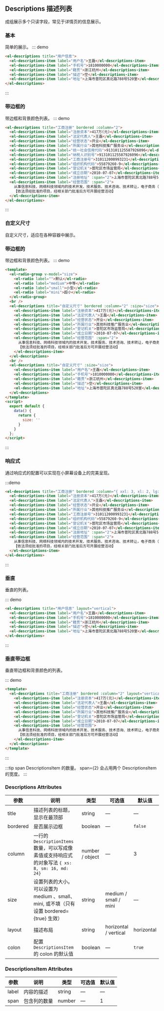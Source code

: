 ## Descriptions 描述列表

成组展示多个只读字段，常见于详情页的信息展示。

### 基本

简单的展示。
::: demo

```html
<el-descriptions title="用户信息">
  <el-descriptions-item label="用户名">王磊</el-descriptions-item>
  <el-descriptions-item label="手机号">1810000000</el-descriptions-item>
  <el-descriptions-item label="籍贯">浙江杭州</el-descriptions-item>
  <el-descriptions-item label="描述">空</el-descriptions-item>
  <el-descriptions-item label="地址">上海市普陀区真北路788号520室</el-descriptions-item>
</el-descriptions>
```

:::

### 带边框的

带边框和背景颜色列表。
::: demo

```html
<el-descriptions title="工商注册" bordered :column="2">
  <el-descriptions-item label="注册资本">417万(元)</el-descriptions-item>
  <el-descriptions-item label="法定代表人">王磊</el-descriptions-item>
  <el-descriptions-item label="经营状态">开业</el-descriptions-item>
  <el-descriptions-item label="所属行业">其他科技推广服务业</el-descriptions-item>
  <el-descriptions-item label="统一社会信用代码">913101125587926096</el-descriptions-item>
  <el-descriptions-item label="纳税人识别号">913101125587926096</el-descriptions-item>
  <el-descriptions-item label="工商注册号">310112000993231</el-descriptions-item>
  <el-descriptions-item label="组织机构代码">55879260-9</el-descriptions-item>
  <el-descriptions-item label="登记机关">普陀区市场监管局</el-descriptions-item>
  <el-descriptions-item label="成立日期">2010-07-07</el-descriptions-item>
  <el-descriptions-item label="注册地址" :span="2">上海市普陀区真北路788号520室</el-descriptions-item>
  <el-descriptions-item label="经营范围" :span="2">
    从事信息科技、网络科技领域内的技术开发、技术服务、技术咨询、技术转让，电子商务（不得从事增值电信、金融业务），增值电信业余（按许可证），设计、制作、代理、发布各类广告，食品销售（含瓶装酒），仓储管理（除危险化学品），第三方物流服务（不得从事运输），销售：针纺织品、服装鞋帽、箱包、五金交电、家用电器、电子产品、建筑装潢材料、陶瓷制品、通信设备（除卫星电视广播地面接收设施）、食用农产品、日用百货、工艺品、厨房用品、健身器材、体育用品、数码产品、化妆品、办公用品、文具、花卉苗木、计算机设备零配件何软件产品，票务代理，自有设备租赁，汽车租赁，办公室设备维修服务，保洁服务，知识产权代理，从事互联网科技领域内的技术开发、技术咨询、技术转让、技术服务，人才中介。
    【依法须经批准的项目，经相关部门批准后方可开展经营活动】
  </el-descriptions-item>
</el-descriptions>
```

:::

### 自定义尺寸

自定义尺寸，适应在各种容器中展示。


### 带边框的

带边框和背景颜色列表。
::: demo

```html
<template>
  <el-radio-group v-model="size">
    <el-radio label="">默认</el-radio>
    <el-radio label="medium">中等</el-radio>
    <el-radio label="small">小型</el-radio>
    <el-radio label="mini">超小</el-radio>
  </el-radio-group>
  <br />
  <el-descriptions title="自定义尺寸" bordered :column="2" :size="size">
    <el-descriptions-item label="注册资本">417万(元)</el-descriptions-item>
    <el-descriptions-item label="法定代表人">王磊</el-descriptions-item>
    <el-descriptions-item label="经营状态">开业</el-descriptions-item>
    <el-descriptions-item label="所属行业">其他科技推广服务业</el-descriptions-item>
    <el-descriptions-item label="登记机关">普陀区市场监管局</el-descriptions-item>
    <el-descriptions-item label="成立日期">2010-07-07</el-descriptions-item>
    <el-descriptions-item label="经营范围" :span="2">
      从事信息科技、网络科技领域内的技术开发、技术服务、技术咨询、技术转让，电子商务（不得从事增值电信、金融业务），增值电信业余（按许可证），设计、制作、代理、发布各类广告，食品销售（含瓶装酒），仓储管理（除危险化学品），第三方物流服务（不得从事运输），销售：针纺织品、服装鞋帽、箱包、五金交电、家用电器、电子产品、建筑装潢材料、陶瓷制品、通信设备（除卫星电视广播地面接收设施）、食用农产品、日用百货、工艺品、厨房用品、健身器材、体育用品、数码产品、化妆品、办公用品、文具、花卉苗木、计算机设备零配件何软件产品，票务代理，自有设备租赁，汽车租赁，办公室设备维修服务，保洁服务，知识产权代理，从事互联网科技领域内的技术开发、技术咨询、技术转让、技术服务，人才中介。
      【依法须经批准的项目，经相关部门批准后方可开展经营活动】
    </el-descriptions-item>
  </el-descriptions>
  <br />
  <el-descriptions title="自定义尺寸" :size="size">
    <el-descriptions-item label="用户名">王磊</el-descriptions-item>
    <el-descriptions-item label="手机号">1810000000</el-descriptions-item>
    <el-descriptions-item label="籍贯">浙江杭州</el-descriptions-item>
    <el-descriptions-item label="描述">空</el-descriptions-item>
    <el-descriptions-item label="地址">上海市普陀区真北路788号520室</el-descriptions-item>
  </el-descriptions>
</template>
<script>
  export default {
    data() {
      return {
        size: ''
      }
    }
  };
</script>
```

:::


### 响应式

通过响应式的配置可以实现在小屏幕设备上的完美呈现。

:::demo

```html
<el-descriptions title="工商注册" bordered :column="{ xxl: 3, xl: 2, lg: 2, md: 2, sm: 1, xs: 1 }">
  <el-descriptions-item label="注册资本">417万(元)</el-descriptions-item>
  <el-descriptions-item label="法定代表人">王磊</el-descriptions-item>
  <el-descriptions-item label="经营状态">开业</el-descriptions-item>
  <el-descriptions-item label="所属行业">其他科技推广服务业</el-descriptions-item>
  <el-descriptions-item label="工商注册号">310112000993231</el-descriptions-item>
  <el-descriptions-item label="组织机构代码">55879260-9</el-descriptions-item>
  <el-descriptions-item label="登记机关">普陀区市场监管局</el-descriptions-item>
  <el-descriptions-item label="成立日期">2010-07-07</el-descriptions-item>
  <el-descriptions-item label="注册地址" :span="2">上海市普陀区真北路788号520室</el-descriptions-item>
  <el-descriptions-item label="经营范围" :span="2">
    从事信息科技、网络科技领域内的技术开发、技术服务、技术咨询、技术转让，电子商务（不得从事增值电信、金融业务），增值电信业余（按许可证），设计、制作、代理、发布各类广告，食品销售（含瓶装酒），仓储管理（除危险化学品），第三方物流服务（不得从事运输），销售：针纺织品、服装鞋帽、箱包、五金交电、家用电器、电子产品、建筑装潢材料、陶瓷制品、通信设备（除卫星电视广播地面接收设施）、食用农产品、日用百货、工艺品、厨房用品、健身器材、体育用品、数码产品、化妆品、办公用品、文具、花卉苗木、计算机设备零配件何软件产品，票务代理，自有设备租赁，汽车租赁，办公室设备维修服务，保洁服务，知识产权代理，从事互联网科技领域内的技术开发、技术咨询、技术转让、技术服务，人才中介。
    【依法须经批准的项目，经相关部门批准后方可开展经营活动】
  </el-descriptions-item>
</el-descriptions>
```

:::

### 垂直

垂直的列表。

::: demo

```html
<el-descriptions title="用户信息" layout="vertical">
  <el-descriptions-item label="用户名">王磊</el-descriptions-item>
  <el-descriptions-item label="手机号">1810000000</el-descriptions-item>
  <el-descriptions-item label="籍贯">浙江杭州</el-descriptions-item>
  <el-descriptions-item label="描述">空</el-descriptions-item>
  <el-descriptions-item label="地址">上海市普陀区真北路788号520室</el-descriptions-item>
</el-descriptions>
```

:::

### 垂直带边框

垂直带边框和背景颜色的列表。

::: demo

```html
<template>
  <el-descriptions title="工商注册" bordered :column="2" layout="vertical">
    <el-descriptions-item label="注册资本">417万(元)</el-descriptions-item>
    <el-descriptions-item label="法定代表人">王磊</el-descriptions-item>
    <el-descriptions-item label="经营状态">开业</el-descriptions-item>
    <el-descriptions-item label="所属行业">其他科技推广服务业</el-descriptions-item>
    <el-descriptions-item label="登记机关">普陀区市场监管局</el-descriptions-item>
    <el-descriptions-item label="成立日期">2010-07-07</el-descriptions-item>
    <el-descriptions-item label="经营范围">
      从事信息科技、网络科技领域内的技术开发、技术服务、技术咨询、技术转让，电子商务（不得从事增值电信、金融业务），增值电信业余（按许可证），设计、制作、代理、发布各类广告，食品销售（含瓶装酒），仓储管理（除危险化学品），第三方物流服务（不得从事运输），销售：针纺织品、服装鞋帽、箱包、五金交电、家用电器、电子产品、建筑装潢材料、陶瓷制品、通信设备（除卫星电视广播地面接收设施）、食用农产品、日用百货、工艺品、厨房用品、健身器材、体育用品、数码产品、化妆品、办公用品、文具、花卉苗木、计算机设备零配件何软件产品，票务代理，自有设备租赁，汽车租赁，办公室设备维修服务，保洁服务，知识产权代理，从事互联网科技领域内的技术开发、技术咨询、技术转让、技术服务，人才中介。
      【依法须经批准的项目，经相关部门批准后方可开展经营活动】
    </el-descriptions-item>
  </el-descriptions>
</template>
```

:::


:::tip
span DescriptionsItem 的数量。 span={2} 会占用两个 DescriptionsItem 的宽度。
:::

### Descriptions Attributes

| 参数     | 说明                                                                                            | 类型    | 可选值                | 默认值     |
| -------- | ----------------------------------------------------------------------------------------------- | ------- | --------------------- | ---------- |
| title    | 描述列表的标题，显示在最顶部                                                                    | string  | —                     | —          |
| bordered | 是否展示边框                                                                                    | boolean | —                     | `false`    |
| column   | 一行的 `DescriptionItems` 数量，可以写成像素值或支持响应式的对象写法 `{ xs: 8, sm: 16, md: 24}` | number / object  | —                     | 3          |
| size     | 设置列表的大小。可以设置为 medium 、small、mini, 或不填（只有设置 bordered={true} 生效）        | string  | medium / small / mini | —          |
| layout   | 描述布局                                                                                        | string  | horizontal / vertical | horizontal |
| colon    | 配置 `DescriptionsItem` 的 colon 的默认值                                                       | boolean | —                     | `true`     |

### DescriptionsItem Attributes

| 参数  | 说明         | 类型   | 可选值 | 默认值 |
| ----- | ------------ | ------ | ------ | ------ |
| label | 内容的描述   | string | —      | —      |
| span  | 包含列的数量 | number | —      | 1      |
